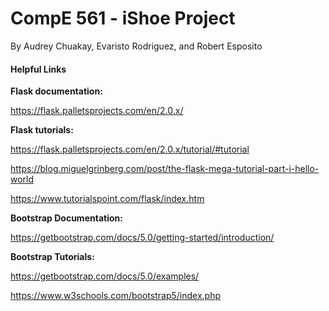 # CompE 561 - iShoe Project
By Audrey Chuakay, Evaristo Rodriguez, and Robert Esposito

#### Helpful Links

**Flask documentation:** 

https://flask.palletsprojects.com/en/2.0.x/



**Flask tutorials:** 

https://flask.palletsprojects.com/en/2.0.x/tutorial/#tutorial

https://blog.miguelgrinberg.com/post/the-flask-mega-tutorial-part-i-hello-world

https://www.tutorialspoint.com/flask/index.htm


**Bootstrap Documentation:** 

https://getbootstrap.com/docs/5.0/getting-started/introduction/ 


**Bootstrap Tutorials:** 

https://getbootstrap.com/docs/5.0/examples/

https://www.w3schools.com/bootstrap5/index.php
                 

